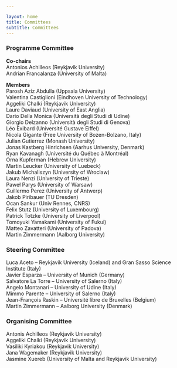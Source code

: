 ```yaml
---

layout: home
title: Committees
subtitle: Committees
---
```


### Programme Committee ###
**Co-chairs**  
Antonios Achilleos (Reykjavik University)  
Andrian Francalanza (University of Malta)  


**Members**  
Parosh Aziz Abdulla (Uppsala University)  
Valentina Castiglioni (Eindhoven University of Technology)    
Aggeliki Chalki (Reykjavik University)  
Laure Daviaud (University of East Anglia)  
Dario Della Monica (Università degli Studi di Udine)  
Giorgio Delzanno (Università degli Studi di Genova)  
Léo Exibard (Université Gustave Eiffel)  
Nicola Gigante (Free University of Bozen-Bolzano, Italy)  
Julian Gutierrez (Monash University)  
Jonas Kastberg Hinrichsen (Aarhus University, Denmark)  
Ryan Kavanagh (Université du Québec à Montréal)  
Orna Kupferman (Hebrew University)  
Martin Leucker (University of Luebeck)  
Jakub Michaliszyn (University of Wroclaw)  
Laura Nenzi (University of Trieste)  
Pawe<span>&#322;</span> Parys (University of Warsaw)   
Guillermo Perez (University of Antwerp)  
Jakob Piribauer (TU Dresden)  
Ocan Sankur (Univ Rennes, CNRS)  
Felix Stutz (University of Luxembourg)  
Patrick Totzke (University of Liverpool)  
Tomoyuki Yamakami (University of Fukui)  
Matteo Zavatteri (University of Padova)  
Martin Zimmermann (Aalborg University)

### Steering Committee ###

Luca Aceto – Reykjavik University (Iceland) and Gran Sasso Science Institute (Italy)  
Javier Esparza – University of Munich (Germany)  
Salvatore La Torre – University of Salerno (Italy)  
Angelo Montanari – University of Udine (Italy)  
Mimmo Parente – University of Salerno (Italy)  
Jean-François Raskin – Université libre de Bruxelles (Belgium)  
Martin Zimmermann – Aalborg University (Denmark)

### Organising Committee ###

Antonis Achilleos (Reykjavik University)  
Aggeliki Chalki (Reykjavik University)  
Vasiliki Kyriakou (Reykjavik University)  
Jana Wagemaker (Reykjavik University)  
Jasmine Xuereb (University of Malta and Reykjavik University) 
